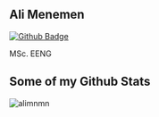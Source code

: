 ## Ali Menemen
[![Github Badge](https://img.shields.io/badge/-alimnmn-grey?style=flat&logo=github&logoColor=white&link=https://github.com/alimnmn/)](https://www.github.com/alimnmn/) <p align='left'>MSc. EENG</p>
## Some of my Github Stats
<p align=left> <img src=https://komarev.com/ghpvc/?username=alimnmn alt=alimnmn /> </p>

